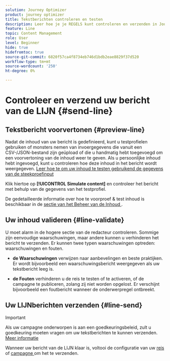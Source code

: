 ```yaml
---
solution: Journey Optimizer
product: journey optimizer
title: Tekstberichten controleren en testen
description: Leer hoe je je REGELS kunt controleren en verzenden in Journey Optimizer
feature: Line
topic: Content Management
role: User
level: Beginner
hide: true
hidefromtoc: true
source-git-commit: 6820f57ca4f8734eb746d1bdb2eae8829f37d520
workflow-type: tm+mt
source-wordcount: '250'
ht-degree: 0%

---
```


# Controleer en verzend uw bericht van de LIJN {#send-line}

## Tekstbericht voorvertonen {#preview-line}

Nadat de inhoud van uw bericht is gedefinieerd, kunt u testprofielen gebruiken of monsters nemen van invoergegevens die vanuit een CSV-/JSON-bestand zijn geüpload of die u handmatig hebt toegevoegd om een voorvertoning van de inhoud weer te geven. Als u persoonlijke inhoud hebt ingevoegd, kunt u controleren hoe deze inhoud in het bericht wordt weergegeven. [ Leer hoe te om uw inhoud te testen gebruikend de gegevens van de steekproefinput ](../test-approve/simulate-sample-input.md)

Klik hiertoe op **[!UICONTROL Simulate content]** en controleer het bericht met behulp van de gegevens van het testprofiel.

De gedetailleerde informatie over hoe te voorproef &amp; test inhoud is beschikbaar in de [ sectie van het Beheer van de Inhoud ](../content-management/preview-test.md).

## Uw inhoud valideren {#line-validate}

U moet alarm in de hogere sectie van de redacteur controleren. Sommige zijn eenvoudige waarschuwingen, maar andere kunnen u verhinderen het bericht te verzenden. Er kunnen twee typen waarschuwingen optreden: waarschuwingen en fouten.

* **de Waarschuwingen** verwijzen naar aanbevelingen en beste praktijken. Er wordt bijvoorbeeld een waarschuwingsbericht weergegeven als uw tekstbericht leeg is.

* **de Fouten** verhinderen u de reis te testen of te activeren, of de campagne te publiceren, zolang zij niet worden opgelost. Er verschijnt bijvoorbeeld een foutbericht wanneer de onderwerpregel ontbreekt.

## Uw LIJNberichten verzenden {#line-send}

>[!IMPORTANT]
>
> Als uw campagne onderworpen is aan een goedkeuringsbeleid, zult u goedkeuring moeten vragen om uw tekstberichten te kunnen verzenden. [Meer informatie](../test-approve/gs-approval.md)

Wanneer uw bericht van de LIJN klaar is, voltooi de configuratie van uw [ reis ](../building-journeys/journey-gs.md) of [ campagne ](../campaigns/create-campaign.md) om het te verzenden.

